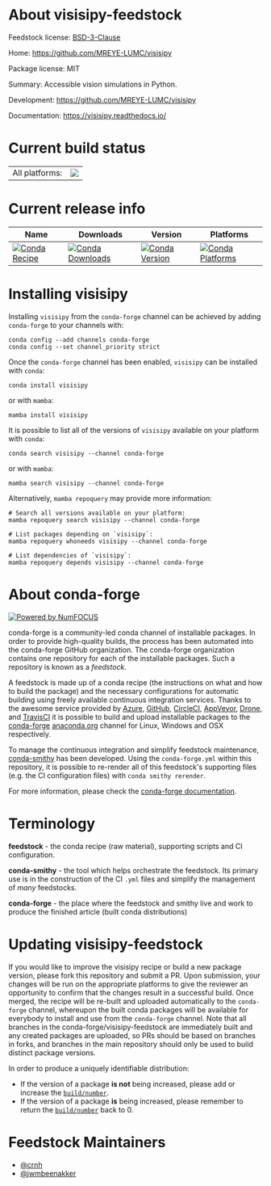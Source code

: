 About visisipy-feedstock
========================

Feedstock license: [BSD-3-Clause](https://github.com/conda-forge/visisipy-feedstock/blob/main/LICENSE.txt)

Home: https://github.com/MREYE-LUMC/visisipy

Package license: MIT

Summary: Accessible vision simulations in Python.

Development: https://github.com/MREYE-LUMC/visisipy

Documentation: https://visisipy.readthedocs.io/

Current build status
====================


<table><tr><td>All platforms:</td>
    <td>
      <a href="https://dev.azure.com/conda-forge/feedstock-builds/_build/latest?definitionId=26429&branchName=main">
        <img src="https://dev.azure.com/conda-forge/feedstock-builds/_apis/build/status/visisipy-feedstock?branchName=main">
      </a>
    </td>
  </tr>
</table>

Current release info
====================

| Name | Downloads | Version | Platforms |
| --- | --- | --- | --- |
| [![Conda Recipe](https://img.shields.io/badge/recipe-visisipy-green.svg)](https://anaconda.org/conda-forge/visisipy) | [![Conda Downloads](https://img.shields.io/conda/dn/conda-forge/visisipy.svg)](https://anaconda.org/conda-forge/visisipy) | [![Conda Version](https://img.shields.io/conda/vn/conda-forge/visisipy.svg)](https://anaconda.org/conda-forge/visisipy) | [![Conda Platforms](https://img.shields.io/conda/pn/conda-forge/visisipy.svg)](https://anaconda.org/conda-forge/visisipy) |

Installing visisipy
===================

Installing `visisipy` from the `conda-forge` channel can be achieved by adding `conda-forge` to your channels with:

```
conda config --add channels conda-forge
conda config --set channel_priority strict
```

Once the `conda-forge` channel has been enabled, `visisipy` can be installed with `conda`:

```
conda install visisipy
```

or with `mamba`:

```
mamba install visisipy
```

It is possible to list all of the versions of `visisipy` available on your platform with `conda`:

```
conda search visisipy --channel conda-forge
```

or with `mamba`:

```
mamba search visisipy --channel conda-forge
```

Alternatively, `mamba repoquery` may provide more information:

```
# Search all versions available on your platform:
mamba repoquery search visisipy --channel conda-forge

# List packages depending on `visisipy`:
mamba repoquery whoneeds visisipy --channel conda-forge

# List dependencies of `visisipy`:
mamba repoquery depends visisipy --channel conda-forge
```


About conda-forge
=================

[![Powered by
NumFOCUS](https://img.shields.io/badge/powered%20by-NumFOCUS-orange.svg?style=flat&colorA=E1523D&colorB=007D8A)](https://numfocus.org)

conda-forge is a community-led conda channel of installable packages.
In order to provide high-quality builds, the process has been automated into the
conda-forge GitHub organization. The conda-forge organization contains one repository
for each of the installable packages. Such a repository is known as a *feedstock*.

A feedstock is made up of a conda recipe (the instructions on what and how to build
the package) and the necessary configurations for automatic building using freely
available continuous integration services. Thanks to the awesome service provided by
[Azure](https://azure.microsoft.com/en-us/services/devops/), [GitHub](https://github.com/),
[CircleCI](https://circleci.com/), [AppVeyor](https://www.appveyor.com/),
[Drone](https://cloud.drone.io/welcome), and [TravisCI](https://travis-ci.com/)
it is possible to build and upload installable packages to the
[conda-forge](https://anaconda.org/conda-forge) [anaconda.org](https://anaconda.org/)
channel for Linux, Windows and OSX respectively.

To manage the continuous integration and simplify feedstock maintenance,
[conda-smithy](https://github.com/conda-forge/conda-smithy) has been developed.
Using the ``conda-forge.yml`` within this repository, it is possible to re-render all of
this feedstock's supporting files (e.g. the CI configuration files) with ``conda smithy rerender``.

For more information, please check the [conda-forge documentation](https://conda-forge.org/docs/).

Terminology
===========

**feedstock** - the conda recipe (raw material), supporting scripts and CI configuration.

**conda-smithy** - the tool which helps orchestrate the feedstock.
                   Its primary use is in the construction of the CI ``.yml`` files
                   and simplify the management of *many* feedstocks.

**conda-forge** - the place where the feedstock and smithy live and work to
                  produce the finished article (built conda distributions)


Updating visisipy-feedstock
===========================

If you would like to improve the visisipy recipe or build a new
package version, please fork this repository and submit a PR. Upon submission,
your changes will be run on the appropriate platforms to give the reviewer an
opportunity to confirm that the changes result in a successful build. Once
merged, the recipe will be re-built and uploaded automatically to the
`conda-forge` channel, whereupon the built conda packages will be available for
everybody to install and use from the `conda-forge` channel.
Note that all branches in the conda-forge/visisipy-feedstock are
immediately built and any created packages are uploaded, so PRs should be based
on branches in forks, and branches in the main repository should only be used to
build distinct package versions.

In order to produce a uniquely identifiable distribution:
 * If the version of a package **is not** being increased, please add or increase
   the [``build/number``](https://docs.conda.io/projects/conda-build/en/latest/resources/define-metadata.html#build-number-and-string).
 * If the version of a package **is** being increased, please remember to return
   the [``build/number``](https://docs.conda.io/projects/conda-build/en/latest/resources/define-metadata.html#build-number-and-string)
   back to 0.

Feedstock Maintainers
=====================

* [@crnh](https://github.com/crnh/)
* [@jwmbeenakker](https://github.com/jwmbeenakker/)

